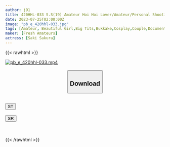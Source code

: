 ```yaml
---
author: j91
title: 420HHL-033 S.S(19) Amateur Hoi Hoi Lover/Amateur/Personal Shooting/Petite/Big Tits/Beautiful Girl/Couple POV/Cosplay (Saki Sakura)
date: 2023-07-25T02:00:00Z
image: "pb_e_420hhl-033.jpg"
tags: [Amateur, Beautiful Girl,Big Tits,Bukkake,Cosplay,Couple,Documentary,POV]
maker: [Fresh Amateurs]
actress: [Saki Sakura]
---
```



{{< rawhtml >}}

<div class="video" data-videoid="AX1ve187yJuXkLR">
    <a href="javascript:;">
        <img src="https://my.j91.asia/posts/pb_e_420hhl-033/pb_e_420hhl-033.jpg" width="WIDTH" height="HEIGHT" alt="pb_e_420hhl-033.mp4" loading="lazy">
    </a>
</div>

<script type="text/javascript" src="https://j91.asia/asset/on-demand-st.js"></script>

<br>
  <link rel="stylesheet" href="https://j91.asia/asset/bs5.css">
  
  <center>
  <button class="btn btn-primary" type="button" data-bs-toggle="collapse" data-bs-target=".multi-collapse" aria-expanded="false" aria-controls="multiCollapseExample1 multiCollapseExample2"><h2>Download</h2></button></center>
</p>
<div class="row">
  <div class="col">
    <div class="collapse multi-collapse" id="multiCollapseExample1">
      <div class="card card-body">
	      	      <br>
<div class="buttons">  
<a href="https://streamtape.to/v/AX1ve187yJuXkLR"><button class="btn-hover color-3"><i class="fa fa-download"></i> ST</button></a></div>
    </div>
  </div>
</div>
  <div class="col">
    <div class="collapse multi-collapse" id="multiCollapseExample2">
      <div class="card card-body">
	      <br>
<div class="buttons">
    <a href="https://streamruby.com/wacp7jtudtc0.html"><button class="btn-hover color-9"><i class="fa fa-download"></i> SR</button></a></div>
<br><br>
      </div>
    </div>
  </div>
</div>

{{< /rawhtml >}}
